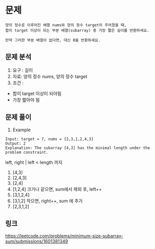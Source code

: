 # 문제
~~~text
양의 정수로 이루어진 배열 nums와 양의 정수 target이 주어졌을 때, 
합이 target 이상이 되는 부분 배열(subarray) 중 가장 짧은 길이를 반환하세요.

만약 그러한 부분 배열이 없다면, 대신 0을 반환하세요.
~~~
## 문제 분석
1. 요구 : 길이
2. 자료: 양의 정수 nums, 양의 정수 target
3. 조건 :
- 합이 target 이상이 되야됨
- 가장 짧아야 됨

## 문제 풀이
1. Example
~~~text
Input: target = 7, nums = [2,3,1,2,4,3]
Output: 2
Explanation: The subarray [4,3] has the minimal length under the problem constraint.
~~~
left, right | left < length 까지
1. [4,3]
2. [2,4,3]
3. [2,4]
4. [1,2,4]  크거나 같으면, sum에서 제외 후, left++
5. [3,1,2,4]
6. [3,1,2]  작으면,  right++, sum 에 추가
7. [2,3,1,2]


## 링크
https://leetcode.com/problems/minimum-size-subarray-sum/submissions/1601381349